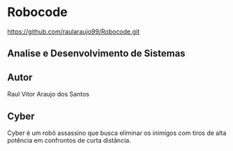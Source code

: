 # Robocode

https://github.com/raularaujo99/Robocode.git

## Analise e Desenvolvimento de Sistemas

## Autor
Raul Vitor Araujo dos Santos

## Cyber
Cyber é um robô assassino que busca eliminar os inimigos com tiros de alta potência em confrontos de curta distância.

